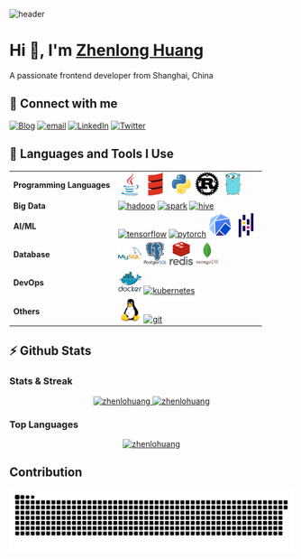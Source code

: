 ![header](https://user-images.githubusercontent.com/59918011/188706237-350b85a4-f2b8-43e1-9ef1-a853a41cc3d9.png)

# Hi 👋, I'm [Zhenlong Huang](https://yidoo.xyz/about/)
<p>A passionate frontend developer from Shanghai, China</p>

## 🤝 Connect with me

[![Blog](https://img.shields.io/badge/Blog-777BB3?logo=hexo&logoColor=white&style=for-the-badge)](http://yidoo.xyz/)
[![email](https://img.shields.io/badge/Email-ED4127?style=for-the-badge&logo=gmail&logoColor=white)](mailto:zhenlohuang@gmail.com)
[![LinkedIn](https://img.shields.io/badge/LinkedIn-0077C5?logo=linkedin&logoColor=white&style=for-the-badge)](https://www.linkedin.com/in/zhenlohuang/)
[![Twitter](https://img.shields.io/badge/Twitter-0077C5?style=for-the-badge&logo=twitter&logoColor=white)](https://twitter.com/zhenlohuang)

## 🚀 Languages and Tools I Use

<table>
  <tr>
    <td><b>Programming Languages</b></td>
    <td>
      <a href="https://raw.githubusercontent.com/devicons/devicon/master/icons/java/java-original.svg" target="_blank"><img src="https://raw.githubusercontent.com/devicons/devicon/master/icons/java/java-original.svg" alt="java" width="42" height="42"></a>
      <a href="https://raw.githubusercontent.com/devicons/devicon/master/icons/scala/scala-original.svg" target="_blank"><img src="https://raw.githubusercontent.com/devicons/devicon/master/icons/scala/scala-original.svg" alt="scala" width="42" height="42"></a>
      <a href="https://raw.githubusercontent.com/devicons/devicon/master/icons/python/python-original.svg" target="_blank"><img src="https://raw.githubusercontent.com/devicons/devicon/master/icons/python/python-original.svg" alt="python" width="42" height="42"></a>
      <a href="https://raw.githubusercontent.com/devicons/devicon/master/icons/rust/rust-original.svg" target="_blank"><img src="https://raw.githubusercontent.com/devicons/devicon/master/icons/rust/rust-original.svg" alt="rust" width="42" height="42"></a>
      <a href="https://raw.githubusercontent.com/devicons/devicon/master/icons/go/go-original.svg" target="_blank"><img src="https://raw.githubusercontent.com/devicons/devicon/master/icons/go/go-original.svg" alt="go" width="42" height="42"></a>
    </td>
  </tr>
  <tr>
    <td><b>Big Data</b></td>
    <td>
     <a target="_blank" href="https://www.vectorlogo.zone/logos/apache_hadoop/apache_hadoop-icon.svg" style="display: inline-block;"><img src="https://www.vectorlogo.zone/logos/apache_hadoop/apache_hadoop-icon.svg" alt="hadoop" width="42" height="42" /></a>
      <a target="_blank" href="https://www.vectorlogo.zone/logos/apache_spark/apache_spark-icon.svg" style="display: inline-block;"><img src="https://www.vectorlogo.zone/logos/apache_spark/apache_spark-icon.svg" alt="spark" width="42" height="42" /></a>
      <a target="_blank" href="https://www.vectorlogo.zone/logos/apache_hive/apache_hive-icon.svg" style="display: inline-block;"><img src="https://www.vectorlogo.zone/logos/apache_hive/apache_hive-icon.svg" alt="hive" width="42" height="42" /></a>
    </td>
  </tr>
  <tr>
    <td><b>AI/ML</b></td>
    <td>
      <a href="https://www.vectorlogo.zone/logos/tensorflow/tensorflow-icon.svg" target="_blank"><img src="https://www.vectorlogo.zone/logos/tensorflow/tensorflow-icon.svg" alt="tensorflow" width="42" height="42"></a>
      <a href="https://www.vectorlogo.zone/logos/pytorch/pytorch-icon.svg" target="_blank"><img src="https://www.vectorlogo.zone/logos/pytorch/pytorch-icon.svg" alt="pytorch" width="42" height="42"></a>
      <a href="https://raw.githubusercontent.com/cncf/landscape/master/hosted_logos/kubeflow.svg" target="_blank"><img src="https://raw.githubusercontent.com/cncf/landscape/master/hosted_logos/kubeflow.svg" alt="kubeflow" width="42" height="42"></a>
      <a href="https://raw.githubusercontent.com/devicons/devicon/2ae2a900d2f041da66e950e4d48052658d850630/icons/pandas/pandas-original.svg" target="_blank"><img src="https://raw.githubusercontent.com/devicons/devicon/2ae2a900d2f041da66e950e4d48052658d850630/icons/pandas/pandas-original.svg" alt="pandas" width="42" height="42"></a>
    </td>
  </tr>
  <tr>
    <td><b>Database</b></td>
    <td>
      <a href="https://raw.githubusercontent.com/devicons/devicon/master/icons/mysql/mysql-original-wordmark.svg" target="_blank"><img src="https://raw.githubusercontent.com/devicons/devicon/master/icons/mysql/mysql-original-wordmark.svg" alt="mysql" width="42" height="42"></a>
      <a href="https://raw.githubusercontent.com/devicons/devicon/master/icons/postgresql/postgresql-original-wordmark.svg" target="_blank"><img src="https://raw.githubusercontent.com/devicons/devicon/master/icons/postgresql/postgresql-original-wordmark.svg" alt="postgresql" width="42" height="42"></a>
      <a href="https://raw.githubusercontent.com/devicons/devicon/master/icons/redis/redis-original-wordmark.svg" target="_blank"><img src="https://raw.githubusercontent.com/devicons/devicon/master/icons/redis/redis-original-wordmark.svg" alt="redis" width="42" height="42"></a>
      <a href="https://raw.githubusercontent.com/devicons/devicon/master/icons/mongodb/mongodb-original-wordmark.svg" target="_blank"><img src="https://raw.githubusercontent.com/devicons/devicon/master/icons/mongodb/mongodb-original-wordmark.svg" alt="mongodb" width="42" height="42"></a>
    </td>
  </tr>
  <tr>
    <td><b>DevOps</b></td>
    <td>
      <a href="https://raw.githubusercontent.com/devicons/devicon/master/icons/docker/docker-original-wordmark.svg" target="_blank"><img src="https://raw.githubusercontent.com/devicons/devicon/master/icons/docker/docker-original-wordmark.svg" alt="docker" width="42" height="42"></a>
      <a href="https://www.vectorlogo.zone/logos/kubernetes/kubernetes-icon.svg" target="_blank"><img src="https://www.vectorlogo.zone/logos/kubernetes/kubernetes-icon.svg" alt="kubernetes" width="42" height="42"></a>
    </td>
  </tr>
  <tr>
    <td><b>Others</b></td>
    <td>
      <a href="https://raw.githubusercontent.com/devicons/devicon/master/icons/linux/linux-original.svg" target="_blank"><img src="https://raw.githubusercontent.com/devicons/devicon/master/icons/linux/linux-original.svg" alt="linux" width="42" height="42"></a>
      <a href="https://www.vectorlogo.zone/logos/git-scm/git-scm-icon.svg" target="_blank"><img src="https://www.vectorlogo.zone/logos/git-scm/git-scm-icon.svg" alt="git" width="42" height="42"></a>
    </td>
  </tr>
</table>


## ⚡ Github Stats

### Stats & Streak

<p align="center">
	<a href="https://github.com/zhenlohuang">
	<img width="49.5%" src="https://github-readme-stats.vercel.app/api?username=zhenlohuang&amp;show_icons=true" alt="zhenlohuang">
	<img width="49.5%" src="https://github-readme-streak-stats.herokuapp.com/?user=zhenlohuang" alt="zhenlohuang">
	</a>
</p>

### Top Languages

<p align="center">
	<a href="https://github.com/zhenlohuang">
	<img src="https://github-readme-stats.vercel.app/api/top-langs/?username=zhenlohuang&amp;langs_count=8&amp;layout=compact" alt="zhenlohuang">
	</a>
</p>

## Contribution

<picture>
  <source media="(prefers-color-scheme: dark)" srcset="https://github.com/zhenlohuang/zhenlohuang/blob/assets/github-contribution-grid-snake-dark.svg">
  <source media="(prefers-color-scheme: light)" srcset="https://github.com/zhenlohuang/zhenlohuang/blob/assets/github-contribution-grid-snake.svg">
  <img alt="github contribution grid snake animation" src="https://github.com/zhenlohuang/zhenlohuang/blob/assets/github-contribution-grid-snake.svg">
</picture>
